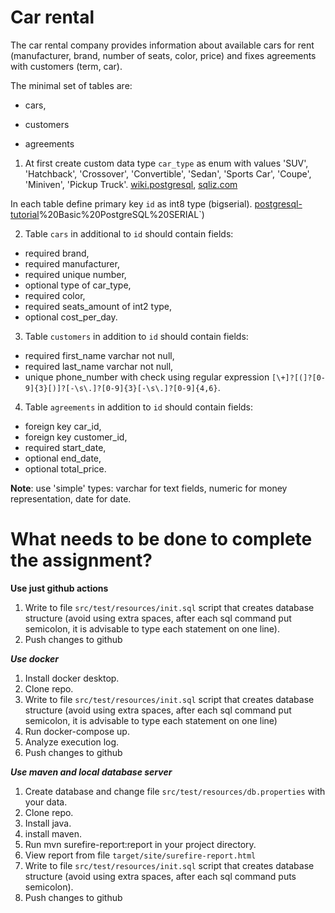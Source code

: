 # Car rental

The car rental company provides information about available cars for rent (manufacturer, brand, number of seats, color, price) and fixes agreements with customers (term, car).

The minimal set of tables are:
- cars,

- customers

- agreements

1. At first create custom data type  `car_type` as enum with values 'SUV', 'Hatchback', 'Crossover', 'Convertible', 'Sedan', 'Sports Car', 'Coupe', 'Miniven', 'Pickup Truck'.
[wiki.postgresql](https://wiki.postgresql.org/wiki/Enum), 
[sqliz.com](https://www.sqliz.com/postgresql-ref/enum-datatype/)


In each table define primary key `id` as int8 type (bigserial).
[postgresql-tutorial](`https://www.postgresqltutorial.com/postgresql-tutorial/postgresql-serial/#:~:text=1)%20Basic%20PostgreSQL%20SERIAL`)

2. Table `cars` in additional to `id` should contain fields:
* required brand,
* required manufacturer,
* required unique number,
* optional type of car_type,
* required color,
* required seats_amount of int2 type,
* optional cost_per_day.

3. Table `customers` in addition to `id` should contain fields:
* required first_name   varchar not null,
* required last_name    varchar not null,
* unique phone_number with check using regular expression `[\+]?[(]?[0-9]{3}[)]?[-\s\.]?[0-9]{3}[-\s\.]?[0-9]{4,6}`.

4. Table `agreements` in addition to `id` should contain fields:
* foreign key car_id,
* foreign key customer_id,
* required start_date,
* optional end_date,
* optional total_price.

**Note**: use 'simple' types: varchar for text fields, numeric for money representation, date for date.

# What needs to be done to complete the assignment?

____Use just github actions____
1. Write to file `src/test/resources/init.sql` script that creates database structure (avoid using extra spaces, after each sql command put semicolon, it is advisable to type each statement on one line).
2. Push changes to github

_**Use docker**_
1. Install docker desktop.
2. Clone repo.
3. Write to file `src/test/resources/init.sql` script that creates database structure (avoid using extra spaces, after each sql command put semicolon, it is advisable to type each statement on one line)
3. Run docker-compose up.
4. Analyze execution log.
5. Push changes to github

**_Use maven and local database server_**
1. Create database and change file `src/test/resources/db.properties` with your data.
2. Clone repo.
3. Install java.
4. install maven.
5. Run mvn surefire-report:report in your project directory.
6. View report from file `target/site/surefire-report.html`
7. Write to file `src/test/resources/init.sql` script that creates database structure (avoid using extra spaces, after each sql command puts semicolon).
8. Push changes to github